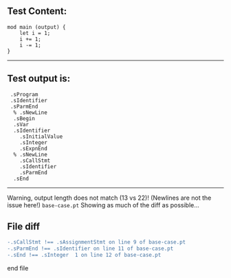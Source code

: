 
Test Content: 
-------------------------
```
mod main (output) {
    let i = 1;
    i += 1;
    i -= 1;
}
```
------------------------
Test output is: 
-------------------------
```
 .sProgram
 .sIdentifier
 .sParmEnd
  % .sNewLine
  .sBegin
  .sVar
  .sIdentifier
    .sInitialValue
    .sInteger
    .sExpnEnd
  % .sNewLine
    .sCallStmt
    .sIdentifier
    .sParmEnd
  .sEnd

```
------------------------
Warning, output length does not match (13 vs 22)!  (Newlines are not the issue here!) `base-case.pt`
Showing as much of the diff as possible...

File diff
-------------------------
```diff
-.sCallStmt !== .sAssignmentStmt on line 9 of base-case.pt
-.sParmEnd !== .sIdentifier on line 11 of base-case.pt
-.sEnd !== .sInteger  1 on line 12 of base-case.pt

```
end file
